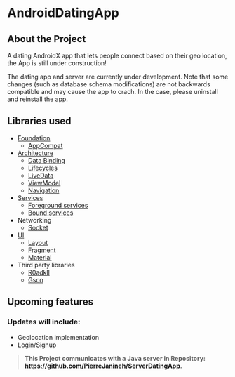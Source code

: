 # AndroidDatingApp

## About the Project

A dating AndroidX app that lets people connect based on their geo location, the App is still under construction!

The dating app and server are currently under development. Note that some changes (such as database schema modifications) are not backwards compatible and may cause the app to crach. In the case, please uninstall and reinstall the app.

## Libraries used
* [Foundation](https://developer.android.com/jetpack/components)
  * [AppCompat](https://developer.android.com/jetpack/androidx/releases/appcompat)
* [Architecture](https://developer.android.com/topic/libraries/architecture)
  * [Data Binding](https://developer.android.com/topic/libraries/data-binding)
  * [Lifecycles](https://developer.android.com/topic/libraries/architecture/lifecycle)
  * [LiveData](https://developer.android.com/topic/libraries/architecture/livedata)
  * [ViewModel](https://developer.android.com/topic/libraries/architecture/viewmodel)
  * [Navigation](https://developer.android.com/topic/libraries/architecture/navigation)
* [Services](https://developer.android.com/guide/components/services)
  * [Foreground services](https://developer.android.com/guide/components/foreground-services)
  * [Bound services](https://developer.android.com/guide/components/bound-services)
* Networking
  * [Socket](https://developer.android.com/reference/java/net/Socket)
* [UI](https://developer.android.com/guide/topics/ui)
  * [Layout](https://developer.android.com/guide/topics/ui/declaring-layout)
  * [Fragment](https://developer.android.com/guide/fragments)
  * [Material](https://material.io/develop/android)
* Third party libraries
  * [R0adkll](https://github.com/r0adkll/Slidr)
  * [Gson](https://github.com/google/gson)
  
## Upcoming features
### Updates will include:
* Geolocation implementation
* Login/Signup

> __This Project communicates with a Java server in Repository: https://github.com/PierreJanineh/ServerDatingApp.__
